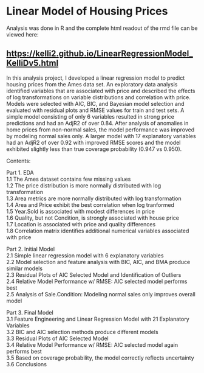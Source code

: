 # Linear Model of Housing Prices

Analysis was done in R and the complete html readout of the rmd file can be viewed here: 

## https://kelli2.github.io/LinearRegressionModel_KelliDv5.html

In this analysis project, I developed a linear regression model to predict housing prices from the Ames data set. An exploratory data analysis identified variables that are associated with price and described the effects of log transformations on variable distributions and correlation with price. Models were selected with AIC, BIC, and Bayesian model selection and evaluated with residual plots and RMSE values for train and test sets. A simple model consisting of only 6 variables resulted in strong price predictions and had an AdjR2 of over 0.84. After analysis of anomalies in home prices from non-normal sales, the model performance was improved by modeling normal sales only. A larger model with 17 explanatory variables had an AdjR2 of over 0.92 with improved RMSE scores and the model exhibited slightly less than true coverage probability (0.947 vs 0.950).

Contents: <br/>

Part 1. EDA <br/>
1.1 The Ames dataset contains few missing values <br/>
1.2 The price distribution is more normally distributed with log transformation <br/>
1.3 Area metrics are more normally distributed with log transformation <br/>
1.4 Area and Price exhibit the best correlation when log tranformed<br/>
1.5 Year.Sold is associated with modest differences in price<br/>
1.6 Quality, but not Condition, is strongly associated with house price<br/>
1.7 Location is associated with price and quality differences<br/>
1.8 Correlation matrix identifies additional numerical variables associated with price<br/>

Part 2. Initial Model <br/>
2.1 Simple linear regression model with 6 explanatory variables<br/>
2.2 Model selection and feature analysis with BIC, AIC, and BMA produce similar models<br/>
2.3 Residual Plots of AIC Selected Model and Identification of Outliers<br/>
2.4 Relative Model Performance w/ RMSE: AIC selected model performs best<br/>
2.5 Analysis of Sale.Condition: Modeling normal sales only improves overall model<br/>

Part 3. Final Model <br/>
3.1 Feature Engineering and Linear Regression Model with 21 Explanatory Variables<br/>
3.2 BIC and AIC selection methods produce different models<br/>
3.3 Residual Plots of AIC Selected Model<br/>
3.4 Relative Model Performance w/ RMSE: AIC selected model again performs best<br/>
3.5 Based on coverage probability, the model correctly reflects uncertainty<br/>
3.6 Conclusions<br/>
